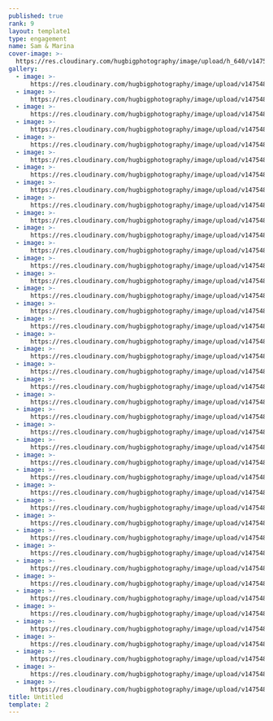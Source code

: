 ```yaml
---
published: true
rank: 9
layout: template1
type: engagement
name: Sam & Marina
cover-image: >-
  https://res.cloudinary.com/hugbigphotography/image/upload/h_640/v1475489020/engagement/sam%2Bmarina/42.jpg
gallery:
  - image: >-
      https://res.cloudinary.com/hugbigphotography/image/upload/v1475489021/engagement/sam%2Bmarina/110.jpg
  - image: >-
      https://res.cloudinary.com/hugbigphotography/image/upload/v1475489021/engagement/sam%2Bmarina/29.jpg
  - image: >-
      https://res.cloudinary.com/hugbigphotography/image/upload/v1475489021/engagement/sam%2Bmarina/31.jpg
  - image: >-
      https://res.cloudinary.com/hugbigphotography/image/upload/v1475489021/engagement/sam%2Bmarina/41.jpg
  - image: >-
      https://res.cloudinary.com/hugbigphotography/image/upload/v1475489021/engagement/sam%2Bmarina/51.jpg
  - image: >-
      https://res.cloudinary.com/hugbigphotography/image/upload/v1475489021/engagement/sam%2Bmarina/61.jpg
  - image: >-
      https://res.cloudinary.com/hugbigphotography/image/upload/v1475489021/engagement/sam%2Bmarina/71.jpg
  - image: >-
      https://res.cloudinary.com/hugbigphotography/image/upload/v1475489021/engagement/sam%2Bmarina/81.jpg
  - image: >-
      https://res.cloudinary.com/hugbigphotography/image/upload/v1475489021/engagement/sam%2Bmarina/91.jpg
  - image: >-
      https://res.cloudinary.com/hugbigphotography/image/upload/v1475489021/engagement/sam%2Bmarina/101.jpg
  - image: >-
      https://res.cloudinary.com/hugbigphotography/image/upload/v1475489021/engagement/sam%2Bmarina/111.jpg
  - image: >-
      https://res.cloudinary.com/hugbigphotography/image/upload/v1475489021/engagement/sam%2Bmarina/121.jpg
  - image: >-
      https://res.cloudinary.com/hugbigphotography/image/upload/v1475489021/engagement/sam%2Bmarina/131.jpg
  - image: >-
      https://res.cloudinary.com/hugbigphotography/image/upload/v1475489021/engagement/sam%2Bmarina/141.jpg
  - image: >-
      https://res.cloudinary.com/hugbigphotography/image/upload/v1475489021/engagement/sam%2Bmarina/151.jpg
  - image: >-
      https://res.cloudinary.com/hugbigphotography/image/upload/v1475489021/engagement/sam%2Bmarina/161.jpg
  - image: >-
      https://res.cloudinary.com/hugbigphotography/image/upload/v1475489021/engagement/sam%2Bmarina/171.jpg
  - image: >-
      https://res.cloudinary.com/hugbigphotography/image/upload/v1475489021/engagement/sam%2Bmarina/181.jpg
  - image: >-
      https://res.cloudinary.com/hugbigphotography/image/upload/v1475489021/engagement/sam%2Bmarina/191.jpg
  - image: >-
      https://res.cloudinary.com/hugbigphotography/image/upload/v1475489021/engagement/sam%2Bmarina/201.jpg
  - image: >-
      https://res.cloudinary.com/hugbigphotography/image/upload/v1475489021/engagement/sam%2Bmarina/211.jpg
  - image: >-
      https://res.cloudinary.com/hugbigphotography/image/upload/v1475489021/engagement/sam%2Bmarina/221.jpg
  - image: >-
      https://res.cloudinary.com/hugbigphotography/image/upload/v1475489021/engagement/sam%2Bmarina/231.jpg
  - image: >-
      https://res.cloudinary.com/hugbigphotography/image/upload/v1475489021/engagement/sam%2Bmarina/241.jpg
  - image: >-
      https://res.cloudinary.com/hugbigphotography/image/upload/v1475489021/engagement/sam%2Bmarina/251.jpg
  - image: >-
      https://res.cloudinary.com/hugbigphotography/image/upload/v1475489021/engagement/sam%2Bmarina/261.jpg
  - image: >-
      https://res.cloudinary.com/hugbigphotography/image/upload/v1475489021/engagement/sam%2Bmarina/271.jpg
  - image: >-
      https://res.cloudinary.com/hugbigphotography/image/upload/v1475489021/engagement/sam%2Bmarina/281.jpg
  - image: >-
      https://res.cloudinary.com/hugbigphotography/image/upload/v1475489021/engagement/sam%2Bmarina/291.jpg
  - image: >-
      https://res.cloudinary.com/hugbigphotography/image/upload/v1475489021/engagement/sam%2Bmarina/30.jpg
  - image: >-
      https://res.cloudinary.com/hugbigphotography/image/upload/v1475489021/engagement/sam%2Bmarina/311.jpg
  - image: >-
      https://res.cloudinary.com/hugbigphotography/image/upload/v1475489021/engagement/sam%2Bmarina/32.jpg
  - image: >-
      https://res.cloudinary.com/hugbigphotography/image/upload/v1475489021/engagement/sam%2Bmarina/33.jpg
  - image: >-
      https://res.cloudinary.com/hugbigphotography/image/upload/v1475489021/engagement/sam%2Bmarina/35.jpg
  - image: >-
      https://res.cloudinary.com/hugbigphotography/image/upload/v1475489021/engagement/sam%2Bmarina/36.jpg
  - image: >-
      https://res.cloudinary.com/hugbigphotography/image/upload/v1475489021/engagement/sam%2Bmarina/37.jpg
  - image: >-
      https://res.cloudinary.com/hugbigphotography/image/upload/v1475489021/engagement/sam%2Bmarina/38.jpg
  - image: >-
      https://res.cloudinary.com/hugbigphotography/image/upload/v1475489021/engagement/sam%2Bmarina/39.jpg
  - image: >-
      https://res.cloudinary.com/hugbigphotography/image/upload/v1475489021/engagement/sam%2Bmarina/40.jpg
  - image: >-
      https://res.cloudinary.com/hugbigphotography/image/upload/v1475489021/engagement/sam%2Bmarina/411.jpg
  - image: >-
      https://res.cloudinary.com/hugbigphotography/image/upload/v1475489021/engagement/sam%2Bmarina/42.jpg
title: Untitled
template: 2
---
```


